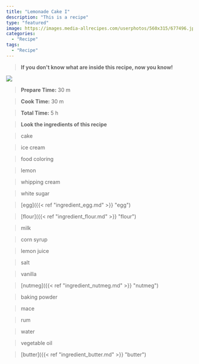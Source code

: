 ```yaml
---
title: "Lemonade Cake I"
description: "This is a recipe"
type: "featured"
image: https://images.media-allrecipes.com/userphotos/560x315/677496.jpg
categories: 
  - "Recipe"
tags: 
  - "Recipe"
---
```



>**If you don't know what are inside this recipe, now you know!**

![](../images/Recipes-Banner.jpg)
> **Prepare Time:** 30 m


> **Cook Time:** 30 m


> **Total Time:** 5 h

> **Look the ingredients of this recipe**

> cake

> ice cream

> food coloring

> lemon

> whipping cream

> white sugar

> [egg]({{< ref "ingredient_egg.md" >}} "egg")

> [flour]({{< ref "ingredient_flour.md" >}} "flour")

> milk

> corn syrup

> lemon juice

> salt

> vanilla

> [nutmeg]({{< ref "ingredient_nutmeg.md" >}} "nutmeg")

> baking powder

> mace

> rum

> water

> vegetable oil

> [butter]({{< ref "ingredient_butter.md" >}} "butter")

